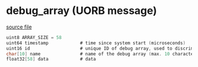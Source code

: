 # debug_array (UORB message)
        


[source file](https://github.com/PX4/PX4-Autopilot/blob/master/msg/debug_array.msg)

```c
uint8 ARRAY_SIZE = 58
uint64 timestamp            # time since system start (microseconds)
uint16 id                   # unique ID of debug array, used to discriminate between arrays
char[10] name               # name of the debug array (max. 10 characters)
float32[58] data            # data
```

